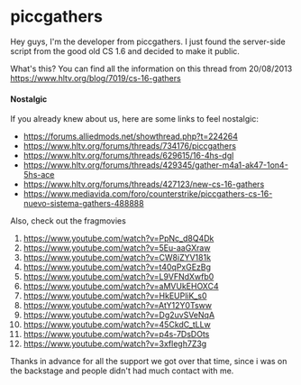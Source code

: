 # piccgathers

Hey guys, I'm the developer from piccgathers. I just found the server-side script from the good old CS 1.6 and decided to make it public.

What's this? You can find all the information on this thread from 20/08/2013
https://www.hltv.org/blog/7019/cs-16-gathers

#### Nostalgic
If you already knew about us, here are some links to feel nostalgic:
* https://forums.alliedmods.net/showthread.php?t=224264
* https://www.hltv.org/forums/threads/734176/piccgathers
* https://www.hltv.org/forums/threads/629615/16-4hs-dgl
* https://www.hltv.org/forums/threads/429345/gather-m4a1-ak47-1on4-5hs-ace
* https://www.hltv.org/forums/threads/427123/new-cs-16-gathers
* https://www.mediavida.com/foro/counterstrike/piccgathers-cs-16-nuevo-sistema-gathers-488888

Also, check out the fragmovies
1. https://www.youtube.com/watch?v=PpNc_d8Q4Dk
2. https://www.youtube.com/watch?v=5Eu-aaGXraw
3. https://www.youtube.com/watch?v=CW8iZYV181k
4. https://www.youtube.com/watch?v=t40qPxGEzBg
5. https://www.youtube.com/watch?v=L9VFNdXwfb0
6. https://www.youtube.com/watch?v=aMVUkEHOXC4
7. https://www.youtube.com/watch?v=HkEUPliK_s0
8. https://www.youtube.com/watch?v=AtY12Y0Tsww
9. https://www.youtube.com/watch?v=Dg2uvSVeNqA
10. https://www.youtube.com/watch?v=45CkdC_tLLw
11. https://www.youtube.com/watch?v=p4s-7DsDOts
12. https://www.youtube.com/watch?v=3xflegh7Z3g

Thanks in advance for all the support we got over that time, since i was on the backstage and people didn't had much contact with me.
